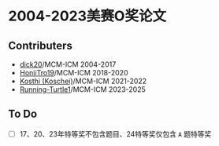 # 2004-2023美赛O奖论文

## Contributers

- [dick20](https://github.com/dick20)/MCM-ICM 2004-2017
- [HoniiTro19](https://github.com/HoniiTro19)/MCM-ICM 2018-2020
- [Kosthi (Koschei)](https://github.com/Kosthi)/MCM-ICM 2021-2022
- [Running-Turtle1](https://github.com/Running-Turtle1)/MCM-ICM 2023-2025

## To Do

- [ ] 17、20、23年特等奖不包含题目、24特等奖仅包含 `A` 题特等奖
